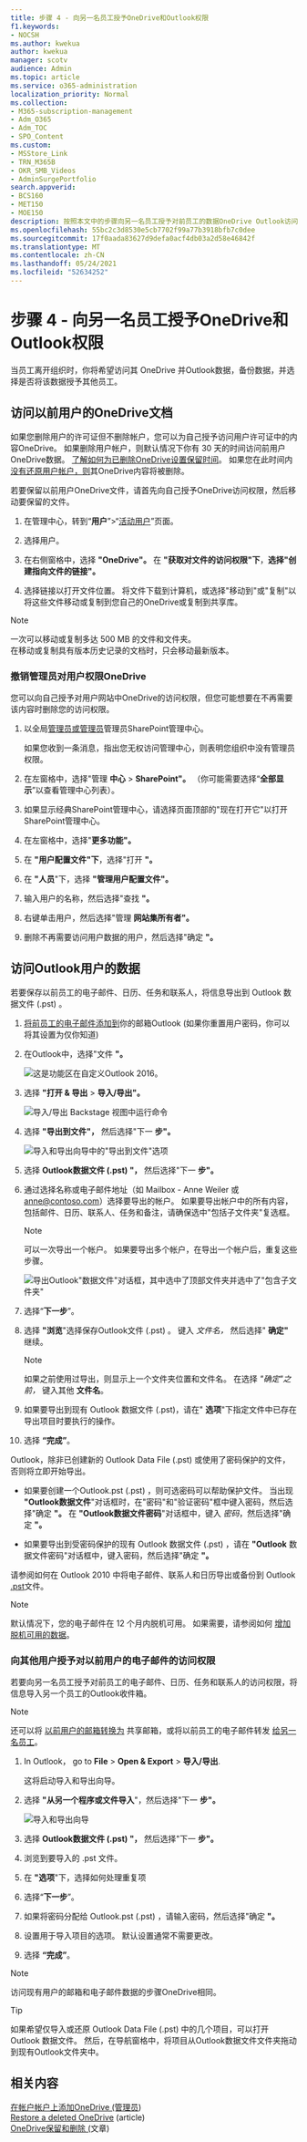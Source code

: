 ```yaml
---
title: 步骤 4 - 向另一名员工授予OneDrive和Outlook权限
f1.keywords:
- NOCSH
ms.author: kwekua
author: kwekua
manager: scotv
audience: Admin
ms.topic: article
ms.service: o365-administration
localization_priority: Normal
ms.collection:
- M365-subscription-management
- Adm_O365
- Adm_TOC
- SPO_Content
ms.custom:
- MSStore_Link
- TRN_M365B
- OKR_SMB_Videos
- AdminSurgePortfolio
search.appverid:
- BCS160
- MET150
- MOE150
description: 按照本文中的步骤向另一名员工授予对前员工的数据OneDrive Outlook访问权限。
ms.openlocfilehash: 55bc2c3d8530e5cb7702f99a77b3918bfb7c0dee
ms.sourcegitcommit: 17f0aada83627d9defa0acf4db03a2d58e46842f
ms.translationtype: MT
ms.contentlocale: zh-CN
ms.lasthandoff: 05/24/2021
ms.locfileid: "52634252"
---
```

# <a name="step-4---give-another-employee-access-to-onedrive-and-outlook-data"></a>步骤 4 - 向另一名员工授予OneDrive和Outlook权限

当员工离开组织时，你将希望访问其 OneDrive 并Outlook数据，备份数据，并选择是否将该数据授予其他员工。
  
## <a name="access-a-former-users-onedrive-documents"></a>访问以前用户的OneDrive文档

如果您删除用户的许可证但不删除帐户，您可以为自己授予访问用户许可证中的内容OneDrive。 如果删除用户帐户，则默认情况下你有 30 天的时间访问前用户OneDrive数据。 [了解如何为已删除OneDrive设置保留时间](/onedrive/set-retention)。 如果您在此时间内[没有还原用户帐户，则](/office365/admin/add-users/restore-user)其OneDrive内容将被删除。

若要保留以前用户OneDrive文件，请首先向自己授予OneDrive访问权限，然后移动要保留的文件。

1. 在管理中心，转到“**用户**”\>“<a href="https://go.microsoft.com/fwlink/p/?linkid=834822" target="_blank">活动用户</a>”页面。  

2. 选择用户。

3. 在右侧窗格中，选择 **"OneDrive"。** 在 **"获取对文件的访问权限"下**，**选择"创建指向文件的链接"。**

4. 选择链接以打开文件位置。 将文件下载到计算机，或选择"移动到"或"复制"以将这些文件移动或复制到您自己的OneDrive或复制到共享库。

> [!NOTE]
> 一次可以移动或复制多达 500 MB 的文件和文件夹。<br/>
> 在移动或复制具有版本历史记录的文档时，只会移动最新版本。  

### <a name="revoke-admin-access-to-a-users-onedrive"></a>撤销管理员对用户权限OneDrive

您可以向自己授予对用户网站中OneDrive的访问权限，但您可能想要在不再需要该内容时删除您的访问权限。

1. 以全局<a href="https://go.microsoft.com/fwlink/p/?linkid=2024339" target="_blank">管理员或管理员</a>管理员SharePoint管理中心。

    如果您收到一条消息，指出您无权访问管理中心，则表明您组织中没有管理员权限。

2. 在左窗格中，选择"管理 **中心** \> **SharePoint"。** （你可能需要选择“**全部显示**”以查看管理中心列表）。

3. 如果显示经典SharePoint管理中心，请选择页面顶部的"现在打开它"以打开SharePoint管理中心。

4. 在左窗格中，选择"**更多功能"。**

5. 在 **"用户配置文件"下**，选择"打开 **"。**

6. 在 **"人员**"下，选择 **"管理用户配置文件"。**

7. 输入用户的名称，然后选择"查找 **"。**

8. 右键单击用户，然后选择"管理 **网站集所有者"。**

9. 删除不再需要访问用户数据的用户，然后选择"确定 **"。**

## <a name="access-the-outlook-data-of-a-former-user"></a>访问Outlook用户的数据

若要保存以前员工的电子邮件、日历、任务和联系人，将信息导出到 Outlook 数据文件 (.pst) 。
  
1. [将前员工的电子邮件添加到](https://support.microsoft.com/office/6e27792a-9267-4aa4-8bb6-c84ef146101b)你的邮箱Outlook (如果你重置用户密码，你可以将其[](reset-passwords.md)设置为仅你知道) 

2. 在Outlook中，选择"文件 **"。**

    ![这是功能区在自定义Outlook 2016。](../../media/d7f66ed3-9861-4521-b410-e86a58ab15a7.png)
  
3. 选择 **"打开 &amp; 导出** \> **导入/导出"。**

    ![导入/导出 Backstage 视图中运行命令](../../media/6013919e-d8ce-4902-b7b4-78ff4260a2f8.jpg)
  
4. 选择 **"导出到文件"，** 然后选择"下一 **步"。**

    ![导入和导出向导中的"导出到文件"选项](../../media/458466a0-366b-4fbf-a2db-1919412c6527.jpg)
  
5. 选择 **Outlook数据文件 (.pst) "，** 然后选择"下一 **步"。**

6. 通过选择名称或电子邮件地址（如 Mailbox - Anne Weiler 或 anne@contoso.com）选择要导出的帐户。 如果要导出帐户中的所有内容，包括邮件、日历、联系人、任务和备注，请确保选中"包括子文件夹"复选框。 

    > [!NOTE]
    > 可以一次导出一个帐户。 如果要导出多个帐户，在导出一个帐户后，重复这些步骤。
  
    ![导出Outlook"数据文件"对话框，其中选中了顶部文件夹并选中了"包含子文件夹"](../../media/ce36616f-d76d-4ce2-b517-8ac4874e0971.jpg)
  
7. 选择“**下一步**”。

8. 选择 **"浏览**"选择保存Outlook文件 (.pst) 。 键入  *文件名，* 然后选择" **确定"** 继续。

    > [!NOTE]
    > 如果之前使用过导出，则显示上一个文件夹位置和文件名。 在选择  *"确定"之前，*  键入其他 **文件名**。
  
9. 如果要导出到现有 Outlook 数据文件 (.pst)，请在" **选项**"下指定文件中已存在导出项目时要执行的操作。

10. 选择 **“完成”**。

Outlook，除非已创建新的 Outlook Data File (.pst) 或使用了密码保护的文件，否则将立即开始导出。
  
- 如果要创建一个Outlook.pst (.pst) ，则可选密码可以帮助保护文件。 当出现 **"Outlook数据文件**"对话框时，在"密码"和"验证密码"框中键入密码，然后选择"确定 **"。** 在 **"Outlook数据文件密码**"对话框中，键入 *密码*，然后选择"确定 **"。**

- 如果要导出到受密码保护的现有 Outlook 数据文件 (.pst) ，请在 **"Outlook** 数据文件密码"对话框中，键入密码，然后选择"确定 **"。** 

请参阅如何在 Outlook 2010 中将电子邮件、联系人和日历导出或备份到 Outlook [.pst](https://support.microsoft.com/office/14252b52-3075-4e9b-be4e-ff9ef1068f91)文件。

  > [!NOTE]
  > 默认情况下，您的电子邮件在 12 个月内脱机可用。 如果需要，请参阅如何 [增加脱机可用的数据](/outlook/troubleshoot/mailboxes/only-subset-items-synchronized)。

### <a name="give-another-user-access-to-a-former-users-email"></a>向其他用户授予对以前用户的电子邮件的访问权限

若要向另一名员工授予对前员工的电子邮件、日历、任务和联系人的访问权限，将信息导入另一个员工的Outlook收件箱。

> [!NOTE]
> 还可以将 [以前用户的邮箱转换为](/office365/admin/email/convert-user-mailbox-to-shared-mailbox) 共享邮箱，或将以前员工的电子邮件转发 [给另一名员工](/office365/admin/add-users/remove-former-employee#forward-a-former-employees-email-to-another-employee-or-convert-to-a-shared-mailbox)。

1. In Outlook， go to **File** \> **Open &amp; Export** \> **导入/导出**.

    这将启动导入和导出向导。

2. 选择 **"从另一个程序或文件导入**"，然后选择"下一 **步"。**

    ![导入和导出向导](../../media/15cdd674-cd7b-492c-8e93-992cfa890f26.jpg)
  
3. 选择 **Outlook数据文件 (.pst) "，** 然后选择"下一 **步"。**

4. 浏览到要导入的 .pst 文件。

5. 在 **"选项**"下，选择如何处理重复项

6. 选择“**下一步**”。

7. 如果将密码分配给 Outlook.pst (.pst) ，请输入密码，然后选择"确定 **"。**

8. 设置用于导入项目的选项。 默认设置通常不需要更改。

9. 选择 **“完成”**。

> [!NOTE]
> 访问现有用户的邮箱和电子邮件数据的步骤OneDrive相同。

> [!TIP]
> 如果希望仅导入或还原 Outlook Data File (.pst) 中的几个项目，可以打开 Outlook 数据文件。 然后，在导航窗格中，将项目从Outlook数据文件文件夹拖动到现有Outlook文件夹中。 

## <a name="related-content"></a>相关内容

[在帐户帐户上添加OneDrive (管理员](/sharepoint/manage-user-profiles#add-and-remove-admins-for-a-users-onedrive)) \
[Restore a deleted OneDrive](/onedrive/restore-deleted-onedrive) (article) \
[OneDrive保留和删除 (](/onedrive/retention-and-deletion)文章) 
